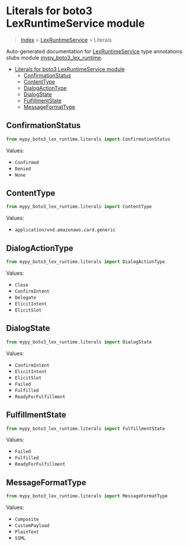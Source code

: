 # Literals for boto3 LexRuntimeService module

> [Index](../index.md) > [LexRuntimeService](./index.md) > Literals

Auto-generated documentation for [LexRuntimeService](https://boto3.amazonaws.com/v1/documentation/api/latest/reference/services/lex-runtime.html#LexRuntimeService)
type annotations stubs module [mypy_boto3_lex_runtime](https://pypi.org/project/mypy-boto3-lex-runtime/).

- [Literals for boto3 LexRuntimeService module](#literals-for-boto3-lexruntimeservice-module)
  - [ConfirmationStatus](#confirmationstatus)
  - [ContentType](#contenttype)
  - [DialogActionType](#dialogactiontype)
  - [DialogState](#dialogstate)
  - [FulfillmentState](#fulfillmentstate)
  - [MessageFormatType](#messageformattype)

## ConfirmationStatus

```python
from mypy_boto3_lex_runtime.literals import ConfirmationStatus
```

Values:

- `Confirmed`
- `Denied`
- `None`

## ContentType

```python
from mypy_boto3_lex_runtime.literals import ContentType
```

Values:

- `application/vnd.amazonaws.card.generic`

## DialogActionType

```python
from mypy_boto3_lex_runtime.literals import DialogActionType
```

Values:

- `Close`
- `ConfirmIntent`
- `Delegate`
- `ElicitIntent`
- `ElicitSlot`

## DialogState

```python
from mypy_boto3_lex_runtime.literals import DialogState
```

Values:

- `ConfirmIntent`
- `ElicitIntent`
- `ElicitSlot`
- `Failed`
- `Fulfilled`
- `ReadyForFulfillment`

## FulfillmentState

```python
from mypy_boto3_lex_runtime.literals import FulfillmentState
```

Values:

- `Failed`
- `Fulfilled`
- `ReadyForFulfillment`

## MessageFormatType

```python
from mypy_boto3_lex_runtime.literals import MessageFormatType
```

Values:

- `Composite`
- `CustomPayload`
- `PlainText`
- `SSML`
